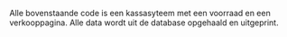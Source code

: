 Alle bovenstaande code is een kassasyteem met een voorraad en een verkooppagina. Alle data wordt uit de database opgehaald en uitgeprint.
